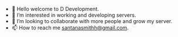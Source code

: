 - 👋 Hello welcome to D Development.
- 👀 I’m interested in working and developing servers.
- 💞️ I’m looking to collaborate with more people and grow my server.
- 📫 How to reach me santanasmithh@gmail.com.
